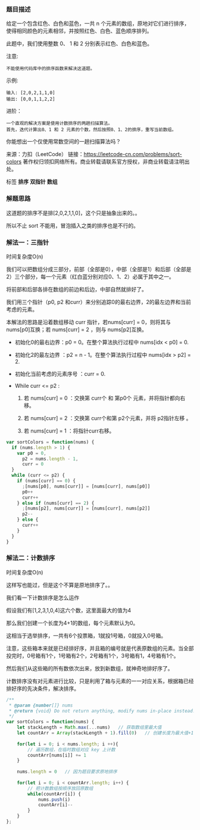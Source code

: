<!--
 * @File: 
 * @Author: 张宏亮 - zhl@xiaoniren.cn
 * @Date: 2019-08-18 15:46:12
 * @LastEditors: 张宏亮<zhl@xiaoniren.cn>
 * @LastEditTime: 2019-08-24 13:45:34
 * @Description: file content
 * @Versions: 1.0.0
 -->
### 题目描述

给定一个包含红色、白色和蓝色，一共 n 个元素的数组，原地对它们进行排序，使得相同颜色的元素相邻，并按照红色、白色、蓝色顺序排列。

此题中，我们使用整数 0、 1 和 2 分别表示红色、白色和蓝色。

注意:
```
不能使用代码库中的排序函数来解决这道题。
```
示例:
```
输入: [2,0,2,1,1,0]
输出: [0,0,1,1,2,2]
```
进阶：
```
一个直观的解决方案是使用计数排序的两趟扫描算法。
首先，迭代计算出0、1 和 2 元素的个数，然后按照0、1、2的排序，重写当前数组。
```
你能想出一个仅使用常数空间的一趟扫描算法吗？

来源：力扣（LeetCode）
链接：https://leetcode-cn.com/problems/sort-colors
著作权归领扣网络所有。商业转载请联系官方授权，非商业转载请注明出处。

标签 **排序** **双指针** **数组**

### 解题思路

这道题的排序不是排[2,0,2,1,1,0]，这个只是抽象出来的。。

所以不止 sort 不能用，冒泡插入之类的排序也是不行的。



### 解法一：三指针

时间复杂度O(n)

我们可以把数组分成三部分，前部（全部是0），中部（全部是1）和后部（全部是2）三个部分，每一个元素（红白蓝分别对应0、1、2）必属于其中之一。

将前部和后部各排在数组的前边和后边，中部自然就排好了。

我们用三个指针（p0, p2 和curr）来分别追踪0的最右边界，2的最左边界和当前考虑的元素。

本解法的思路是沿着数组移动 curr 指针，若nums[curr] = 0，则将其与 nums[p0]互换；若 nums[curr] = 2 ，则与 nums[p2]互换。



- 初始化0的最右边界：p0 = 0。在整个算法执行过程中 nums[idx < p0] = 0.
- 初始化2的最左边界 ：p2 = n - 1。在整个算法执行过程中 nums[idx > p2] = 2.
- 初始化当前考虑的元素序号 ：curr = 0.
- While curr <= p2 :

  1. 若 nums[curr] = 0 ：交换第 curr个 和 第p0个 元素，并将指针都向右移。

  2. 若 nums[curr] = 2 ：交换第 curr个和第 p2个元素，并将 p2指针左移 。

  3. 若 nums[curr] = 1 ：将指针curr右移。



```js
var sortColors = function(nums) {
  if (nums.length > 1) {
    var p0 = 0,
      p2 = nums.length - 1,
      curr = 0
  }
  while (curr <= p2) {
    if (nums[curr] == 0) {
      ;[nums[p0], nums[curr]] = [nums[curr], nums[p0]]
      p0++
      curr++
    } else if (nums[curr] == 2) {
      ;[nums[p2], nums[curr]] = [nums[curr], nums[p2]]
      p2--
    } else {
      curr++
    }
  }
}
```


### 解法二：计数排序

时间复杂度O(n)

这样写也能过，但是这个不算是原地排序了。。

我们看一下计数排序是怎么运作

假设我们有[1,2,3,1,0,4]这六个数，这里面最大的值为4

那么我们创建一个长度为4+1的数组，每个元素默认为0。

这相当于选举排序，一共有6个投票箱，1就投1号箱，0就投入0号箱。

注意，这些箱本来就是已经排好序，并且箱的编号就是代表原数组的元素。当全部投完时，0号箱有1个，1号箱有2个，2号箱有1个，3号箱有1，4号箱有1个。

然后我们从这些箱的所有数依次出来，放到新数组，就神奇地排好序了。

计数排序没有对元素进行比较，只是利用了箱与元素的一一对应关系，根据箱已经排好序的先决条件，解决排序。

```js
/**
 * @param {number[]} nums
 * @return {void} Do not return anything, modify nums in-place instead.
 */
var sortColors = function(nums) {
    let stackLength = Math.max(...nums)   // 获取数组里最大值 
    let countArr = Array(stackLength + 1).fill(0)   // 创建长度为最大值+1的临时数组，并将元素设为0
    
    for(let i = 0; i < nums.length; i ++){
        // 遍历数组，在临时数组对应 key 上计数
        countArr[nums[i]] += 1
    }
    
    nums.length = 0   // 因为题目要求原地排序
    
    for(let i = 0; i < countArr.length; i++) {
        // 把计数数组按顺序放回原数组
        while(countArr[i]) {
            nums.push(i)
            countArr[i]--
        }
    }
};
```